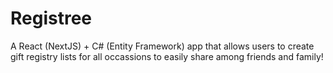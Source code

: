 # Registree
A React (NextJS) + C# (Entity Framework) app that allows users to create gift registry lists for all occassions to easily share among friends and family!
